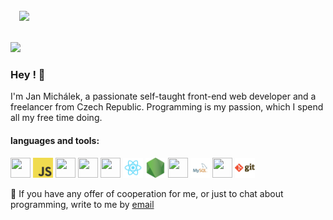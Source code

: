 <div  style="width:1000px; background=red">
  <code>
  <img src="https://media.giphy.com/media/JqM9R7HcXrTnzN1EVr/giphy.gif" style="width: 1000px">
</code>
</div>
<br />
<p dir="auto">
  <a href="https://www.linkedin.com/in/janmichalekCoding/"><img height="20" src="https://upload.wikimedia.org/wikipedia/commons/thumb/0/01/LinkedIn_Logo.svg/2560px-LinkedIn_Logo.svg.png"></a>  
</p>

### Hey ! 👋
I'm Jan Michálek, a passionate self-taught front-end web developer and a freelancer from Czech Republic. Programming is my passion, which I spend all my free time doing.

#### languages and tools:

<span style="display:inline-block;">
  <img src="https://upload.wikimedia.org/wikipedia/commons/thumb/3/38/HTML5_Badge.svg/2048px-HTML5_Badge.svg.png" width="32" height="32">
  <img src="https://raw.githubusercontent.com/github/explore/80688e429a7d4ef2fca1e82350fe8e3517d3494d/topics/javascript/javascript.png" width="32" height="32">
  <img src="https://seeklogo.com/images/C/css-3-logo-023C1A7171-seeklogo.com.png" width="32" height="32">
  <img src="https://assets-global.website-files.com/6047a9e35e5dc54ac86ddd90/638a6194ac0204fd94945a99_zqQUbOFJycTpGXZyYB3i5hl4DWBvMYhrIf7o4xS7PQY.png" width="32"   height="32">
   <img src="https://w7.pngwing.com/pngs/1004/13/png-transparent-jquery-hd-logo.png" width="32" height="32">
  <img src="https://raw.githubusercontent.com/github/explore/80688e429a7d4ef2fca1e82350fe8e3517d3494d/topics/react/react.png" width="32" height="32">
  <img src="https://raw.githubusercontent.com/github/explore/80688e429a7d4ef2fca1e82350fe8e3517d3494d/topics/nodejs/nodejs.png" width="32" height="32">
  <img src="https://upload.wikimedia.org/wikipedia/commons/thumb/2/27/PHP-logo.svg/2560px-PHP-logo.svg.png" width="32" height="32">
  <img src="https://raw.githubusercontent.com/github/explore/80688e429a7d4ef2fca1e82350fe8e3517d3494d/topics/mysql/mysql.png" width="32" height="32">
   <img src="https://res.cloudinary.com/crunchbase-production/image/upload/c_lpad,f_auto,q_auto:eco,dpr_1/erkxwhl1gd48xfhe2yld" width="32" height="32">
  <img src="https://raw.githubusercontent.com/github/explore/80688e429a7d4ef2fca1e82350fe8e3517d3494d/topics/git/git.png" width="32" height="32">
</span>


<p dir="auto">
  💬 If you have any offer of cooperation for me, or just to chat about programming, write to me by <a href="mailto:janmichalek213@gmail.com">email</a>
</p>

